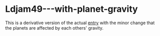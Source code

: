 # Ldjam49---with-planet-gravity

This is a derivative version of the actual [entry](https://github.com/Bewelge/Orbital-Turbulence-LDJam-49) with the minor change that the planets are affected by each others' gravity.
